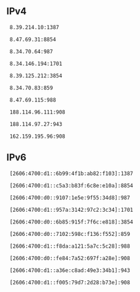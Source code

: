 ## IPv4
```
 8.39.214.10:1387
```
```
 8.47.69.31:8854
```
```
 8.34.70.64:987
```
```
 8.34.146.194:1701
```
```
 8.39.125.212:3854
```
```
 8.34.70.83:859
```
```
 8.47.69.115:988
```
```
 188.114.96.111:908
```
```
 188.114.97.27:943
```
```
 162.159.195.96:908
```

## IPv6
```
 [2606:4700:d1::6b99:4f1b:ab82:f103]:1387
```
```
 [2606:4700:d1::c5a3:b83f:6c8e:e10a]:8854
```
```
 [2606:4700:d0::9107:1e5e:9f55:34d8]:987
```
```
 [2606:4700:d1::957a:3142:97c2:3c34]:1701
```
```
 [2606:4700:d0::6b85:915f:7f6c:e818]:3854
```
```
 [2606:4700:d0::7102:598c:f136:f552]:859
```
```
 [2606:4700:d1::f8da:a121:5a7c:5c28]:988
```
```
 [2606:4700:d0::fe84:7a52:697f:a28e]:908
```
```
 [2606:4700:d1::a36e:c8ad:49e3:34b1]:943
```
```
 [2606:4700:d1::f005:79d7:2d28:b73e]:908
```
